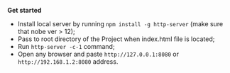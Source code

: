 **Get started**
* Install local server by running `npm install -g http-server` (make sure that nobe ver > 12);
* Pass to root directory of the Project when index.html file is located;
* Run `http-server -c-1` command;
* Open any browser and paste `http://127.0.0.1:8080` or `http://192.168.1.2:8080` address.